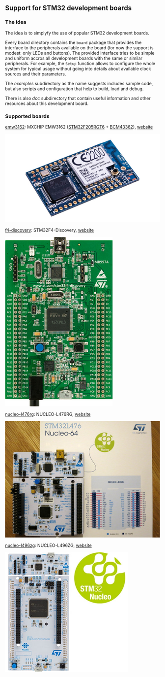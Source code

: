 ## Support for STM32 development boards

### The idea

The idea is to simplyfy the use of popular STM32 development boards.

Every board directory contains the `board` package that provides the interface to the peripherals available on the board (for now the support is modest: only LEDs and buttons). The provided interface tries to be simple and uniform accros all development boards with the same or similar peripherals. For example, the `Setup` function allows to configure the whole system for typical usage without going into details about available clock sources and their parameters.

The _examples_ subdirectory as the name suggests includes sample code, but also scripts and configuration that help to build, load and debug.

There is also _doc_ subdirectory that contain useful information and other resources about this development board.

### Supported boards

[emw3162](emw3162): MXCHIP EMW3162 ([STM32F205RGT6](https://www.st.com/en/microcontrollers/stm32f205rg.html) + [BCM43362](http://www.cypress.com/products/wi-fi)), [website](https://en.mxchip.com/productinfo/244895.html)

![EMW3162](emw3162/doc/board.jpg)

[f4-discovery](f4-discovery): STM32F4-Discovery, [website](https://www.st.com/web/catalog/tools/FM116/SC959/SS1532/PF252419)

![STM32F4-Discovery](f4-discovery/doc/board.jpg)

[nucleo-l476rg](nucleo-l476rg): NUCLEO-L476RG, [website](https://www.st.com/en/evaluation-tools/nucleo-l476rg.html)

![NUCLEO-L476RG](nucleo-l476rg/doc/board.jpg)

[nucleo-l496zg](nucleo-l496zg): NUCLEO-L496ZG, [website](https://www.st.com/en/evaluation-tools/nucleo-l496zg.html)

![NUCLEO-L496ZG](nucleo-l496zg/doc/board.jpg)
